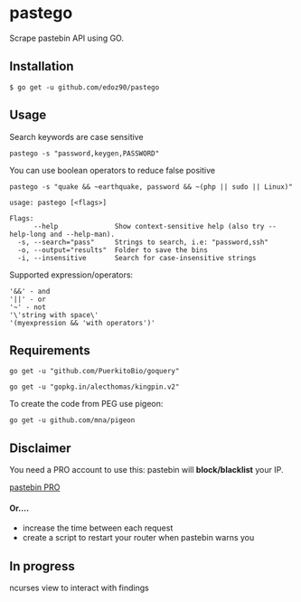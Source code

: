 # pastego

Scrape pastebin API using GO.

## Installation

`$ go get -u github.com/edoz90/pastego`

## Usage

Search keywords are case sensitive

`pastego -s "password,keygen,PASSWORD"`

You can use boolean operators to reduce false positive

`pastego -s "quake && ~earthquake, password && ~(php || sudo || Linux)"`

```
usage: pastego [<flags>]

Flags:
      --help              Show context-sensitive help (also try --help-long and --help-man).
  -s, --search="pass"     Strings to search, i.e: "password,ssh"
  -o, --output="results"  Folder to save the bins
  -i, --insensitive       Search for case-insensitive strings
```

Supported expression/operators:

    '&&' - and
    '||' - or
    '~' - not
    '\'string with space\'
    '(myexpression && 'with operators')'

## Requirements

`go get -u "github.com/PuerkitoBio/goquery"`

`go get -u "gopkg.in/alecthomas/kingpin.v2"`

To create the code from PEG use pigeon:

`go get -u github.com/mna/pigeon`

## Disclaimer

You need a PRO account to use this: pastebin will **block/blacklist** your IP.

[pastebin PRO](https://pastebin.com/pro)

#### Or....

- increase the time between each request
- create a script to restart your router when pastebin warns you

## In progress

ncurses view to interact with findings
